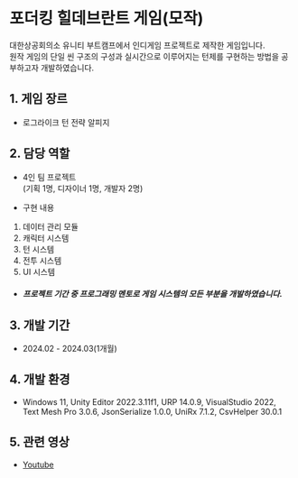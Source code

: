 # 포더킹 힐데브란트 게임(모작)
대한상공회의소 유니티 부트캠프에서 인디게임 프로젝트로 제작한 게임입니다.  
원작 게임의 단일 씬 구조의 구성과 실시간으로 이루어지는 턴제를 구현하는 방법을 공부하고자 개발하였습니다.

## 1. 게임 장르
- 로그라이크 턴 전략 알피지
## 2. 담당 역할
- 4인 팀 프로젝트  
  (기획 1명, 디자이너 1명, 개발자 2명)

- 구현 내용
1) 데이터 관리 모듈
2) 캐릭터 시스템
3) 턴 시스템
4) 전투 시스템
5) UI 시스템

- ##### 프로젝트 기간 중 프로그래밍 멘토로 게임 시스템의 모든 부분을 개발하였습니다.
## 3. 개발 기간
- 2024.02 - 2024.03(1개월)
## 4. 개발 환경
- Windows 11, Unity Editor 2022.3.11f1, URP 14.0.9, VisualStudio 2022, Text Mesh Pro 3.0.6, JsonSerialize 1.0.0, UniRx 7.1.2, CsvHelper 30.0.1
## 5. 관련 영상
- [Youtube](https://youtu.be/vtVbxJWuuAc?si=fsrotBrl_dKRG4Ko)
